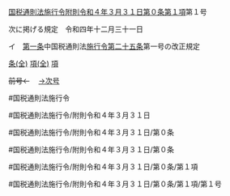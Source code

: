 [国税通則法施行令附則令和４年３月３１日第０条第１項](国税通則法施行＿令附則令和４年３月３１日第０条第１項)第１号

次に掲げる規定　令和四年十二月三十一日

イ　[第一条](国税通則法施行＿令附則令和４年３月３１日第１条第１項)中国税通則法[施行令第二十五条](国税通則法施行＿令＿第２５条第１項)第一号の改正規定

[条(全)](国税通則法施行＿令附則令和４年３月３１日第０条_.md)    [項(全)](国税通則法施行＿令附則令和４年３月３１日第０条第１項_.md)    [項](国税通則法施行＿令附則令和４年３月３１日第０条第１項.md)

~~前号←~~　  [→次号](国税通則法施行＿令附則令和４年３月３１日第０条第１項第２号.md)

#国税通則法施行令

#国税通則法施行令/附則令和４年３月３１日

#国税通則法施行令/附則令和４年３月３１日/第０条

#国税通則法施行令/附則令和４年３月３１日/第０条

#国税通則法施行令/附則令和４年３月３１日/第０条/第１項

#国税通則法施行令/附則令和４年３月３１日/第０条/第１項/第１号

